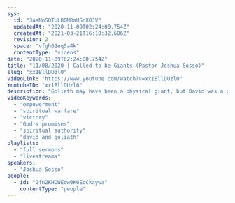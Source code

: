 ```yaml
---
sys:
  id: "3asMnS0TuLBQMRaUSoXOJV"
  updatedAt: "2020-11-09T02:24:00.754Z"
  createdAt: "2021-03-21T16:10:32.606Z"
  revision: 2
  space: "vfgh62eq5a4k"
  contentType: "videos"
date: "2020-11-09T02:24:00.754Z"
title: "11/08/2020 | Called to be Giants (Pastor Joshua Sosso)"
slug: "xx1BllDUzl0"
videoLink: "https://www.youtube.com/watch?v=xx1BllDUzl0"
YoutubeID: "xx1BllDUzl0"
description: "Goliath may have been a physical giant, but David was a giant in the spirit. Pastor Josh encourages the Body of Christ to remember the promises of God because as David said in 1 Samuel 17, the battle is the Lord's and He will deliver victory into the hands of His people. This sermon was delivered by Pastor Joshua Sosso at Freedom Fellowship Church International on November 11, 2020."
videoKeywords:
  - "empowerment"
  - "spiritual warfare"
  - "victory"
  - "God's promises"
  - "spiritual authority"
  - "david and goliath"
playlists:
  - "full sermons"
  - "livestreams"
speakers:
  - "Joshua Sosso"
people:
  - id: "2fn2KHOWEow0K6EqCkaywa"
    contentType: "people"
---
```

